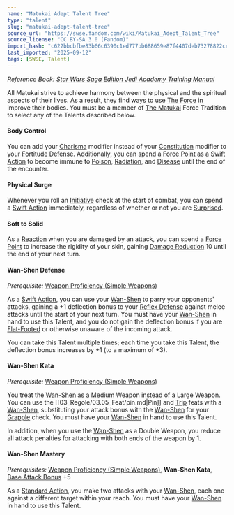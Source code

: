 ```yaml
---
name: "Matukai Adept Talent Tree"
type: "talent"
slug: "matukai-adept-talent-tree"
source_url: "https://swse.fandom.com/wiki/Matukai_Adept_Talent_Tree"
source_license: "CC BY-SA 3.0 (Fandom)"
import_hash: "c622bbcbfbe83b66c6390c1ed777bb688659e87f4407deb73278822cecbf6ddd"
last_imported: "2025-09-12"
tags: [SWSE, Talent]
---
```

*Reference Book: [Star Wars Saga Edition Jedi Academy Training Manual](https://swse.fandom.com/wiki/Star_Wars_Saga_Edition_Jedi_Academy_Training_Manual)*

All Matukai strive to achieve harmony between the physical and the spiritual aspects of their lives. As a result, they find ways to use [The Force](https://swse.fandom.com/wiki/The_Force) in improve their bodies. You must be a member of [The Matukai](https://swse.fandom.com/wiki/The_Matukai) Force Tradition to select any of the Talents described below.

#### **Body Control**
You can add your [Charisma](https://swse.fandom.com/wiki/Charisma) modifier instead of your [Constitution](https://swse.fandom.com/wiki/Constitution) modifier to your [Fortitude Defense](https://swse.fandom.com/wiki/Fortitude_Defense). Additionally, you can spend a [Force Point](https://swse.fandom.com/wiki/Force_Point) as a [Swift Action](https://swse.fandom.com/wiki/Swift_Action) to become immune to [Poison](https://swse.fandom.com/wiki/Poison), [Radiation](https://swse.fandom.com/wiki/Radiation), and [Disease](https://swse.fandom.com/wiki/Disease) until the end of the encounter.

#### **Physical Surge**
Whenever you roll an [Initiative](https://swse.fandom.com/wiki/Initiative) check at the start of combat, you can spend a [Swift Action](https://swse.fandom.com/wiki/Swift_Action) immediately, regardless of whether or not you are [Surprised](https://swse.fandom.com/wiki/Surprised).

#### **Soft to Solid**
As a [Reaction](https://swse.fandom.com/wiki/Reaction) when you are damaged by an attack, you can spend a [Force Point](https://swse.fandom.com/wiki/Force_Point) to increase the rigidity of your skin, gaining [Damage Reduction](https://swse.fandom.com/wiki/Damage_Reduction) 10 until the end of your next turn.

#### **Wan-Shen Defense**
*Prerequisite:* [Weapon Proficiency (Simple Weapons)](https://swse.fandom.com/wiki/Weapon_Proficiency_(Simple_Weapons))

As a [Swift Action](https://swse.fandom.com/wiki/Swift_Action), you can use your [Wan-Shen](https://swse.fandom.com/wiki/Wan-Shen) to parry your opponents' attacks, gaining a +1 deflection bonus to your [Reflex Defense](https://swse.fandom.com/wiki/Reflex_Defense) against melee attacks until the start of your next turn. You must have your [Wan-Shen](https://swse.fandom.com/wiki/Wan-Shen) in hand to use this Talent, and you do not gain the deflection bonus if you are [Flat-Footed](https://swse.fandom.com/wiki/Flat-Footed) or otherwise unaware of the incoming attack.

You can take this Talent multiple times; each time you take this Talent, the deflection bonus increases by +1 (to a maximum of +3).

#### **Wan-Shen Kata**
*Prerequisite:* [Weapon Proficiency (Simple Weapons)](https://swse.fandom.com/wiki/Weapon_Proficiency_(Simple_Weapons))

You treat the [Wan-Shen](https://swse.fandom.com/wiki/Wan-Shen) as a Medium Weapon instead of a Large Weapon. You can use the [[03_Regole/03.05_Feat/pin.md|Pin]] and [Trip](https://swse.fandom.com/wiki/Trip) feats with a [Wan-Shen](https://swse.fandom.com/wiki/Wan-Shen), substituting your attack bonus with the [Wan-Shen](https://swse.fandom.com/wiki/Wan-Shen) for your [Grapple](https://swse.fandom.com/wiki/Grapple) check. You must have your [Wan-Shen](https://swse.fandom.com/wiki/Wan-Shen) in hand to use this Talent.

In addition, when you use the [Wan-Shen](https://swse.fandom.com/wiki/Wan-Shen) as a Double Weapon, you reduce all attack penalties for attacking with both ends of the weapon by 1.

#### **Wan-Shen Mastery**
*Prerequisites:* [Weapon Proficiency (Simple Weapons)](https://swse.fandom.com/wiki/Weapon_Proficiency_(Simple_Weapons)), **Wan-Shen Kata**, [Base Attack Bonus](https://swse.fandom.com/wiki/Base_Attack_Bonus) +5

As a [Standard Action](https://swse.fandom.com/wiki/Standard_Action), you make two attacks with your [Wan-Shen](https://swse.fandom.com/wiki/Wan-Shen), each one against a different target within your reach. You must have your [Wan-Shen](https://swse.fandom.com/wiki/Wan-Shen) in hand to use this Talent.